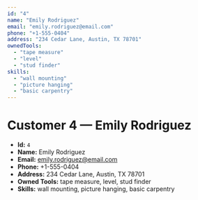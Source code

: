 ```yaml
---
id: "4"
name: "Emily Rodriguez"
email: "emily.rodriguez@email.com"
phone: "+1-555-0404"
address: "234 Cedar Lane, Austin, TX 78701"
ownedTools:
  - "tape measure"
  - "level"
  - "stud finder"
skills:
  - "wall mounting"
  - "picture hanging"
  - "basic carpentry"
---
```


# Customer 4 — Emily Rodriguez

- **Id:** `4`
- **Name:** Emily Rodriguez
- **Email:** <emily.rodriguez@email.com>
- **Phone:** +1-555-0404
- **Address:** 234 Cedar Lane, Austin, TX 78701
- **Owned Tools:** tape measure, level, stud finder
- **Skills:** wall mounting, picture hanging, basic carpentry

